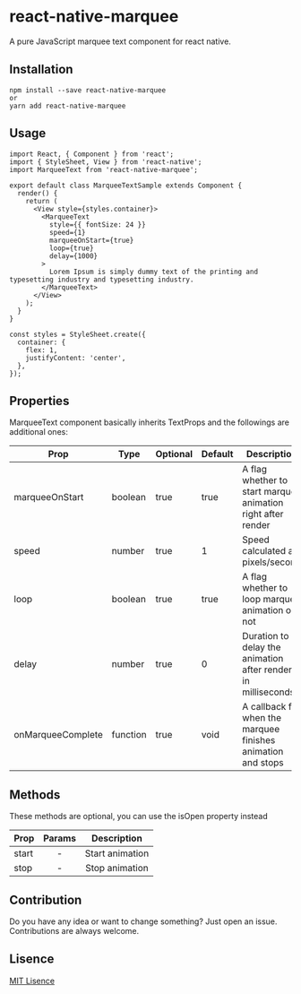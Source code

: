 # react-native-marquee

A pure JavaScript marquee text component for react native.

## Installation

```
npm install --save react-native-marquee
or
yarn add react-native-marquee
```

## Usage

```
import React, { Component } from 'react';
import { StyleSheet, View } from 'react-native';
import MarqueeText from 'react-native-marquee';

export default class MarqueeTextSample extends Component {
  render() {
    return (
      <View style={styles.container}>
        <MarqueeText
          style={{ fontSize: 24 }}
          speed={1}
          marqueeOnStart={true}
          loop={true}
          delay={1000}
        >
          Lorem Ipsum is simply dummy text of the printing and typesetting industry and typesetting industry.
        </MarqueeText>
      </View>
    );
  }
}

const styles = StyleSheet.create({
  container: {
    flex: 1,
    justifyContent: 'center',
  },
});
```

## Properties

MarqueeText component basically inherits TextProps and the followings are additional ones: 

| Prop              | Type     | Optional | Default | Description
|-------------------|----------|----------|---------| -----------
| marqueeOnStart    | boolean  | true     | true    | A flag whether to start marquee animation right after render
| speed             | number   | true     | 1       | Speed calculated as pixels/second
| loop              | boolean  | true     | true    | A flag whether to loop marquee animation or not
| delay             | number   | true     | 0       | Duration to delay the animation after render, in milliseconds
| onMarqueeComplete | function | true     | void    | A callback for when the marquee finishes animation and stops

## Methods

These methods are optional, you can use the isOpen property instead

| Prop    | Params | Description                          |
|:--------|:------:| :---------------:|
| start   |   -    | Start animation  |
| stop    |   -    | Stop animation   |

## Contribution

Do you have any idea or want to change something? Just open an issue. Contributions are always welcome.

## Lisence

[MIT Lisence](https://opensource.org/licenses/MIT)
